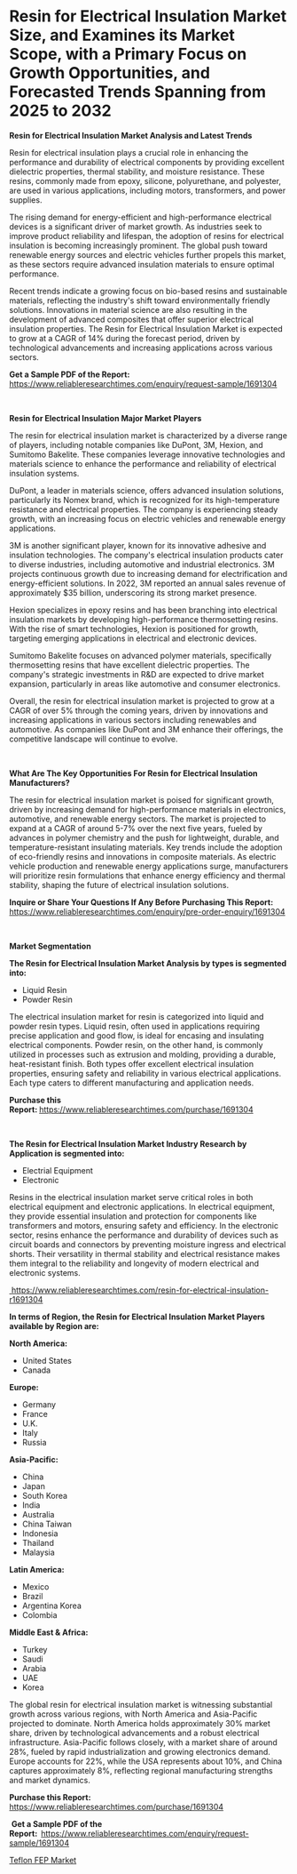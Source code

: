 <p><h1>Resin for Electrical Insulation Market Size, and Examines its Market Scope, with a Primary Focus on Growth Opportunities, and Forecasted Trends Spanning from 2025 to 2032</h1></p><p><strong>Resin for Electrical Insulation Market Analysis and Latest Trends</strong></p>
<p><p>Resin for electrical insulation plays a crucial role in enhancing the performance and durability of electrical components by providing excellent dielectric properties, thermal stability, and moisture resistance. These resins, commonly made from epoxy, silicone, polyurethane, and polyester, are used in various applications, including motors, transformers, and power supplies. </p><p>The rising demand for energy-efficient and high-performance electrical devices is a significant driver of market growth. As industries seek to improve product reliability and lifespan, the adoption of resins for electrical insulation is becoming increasingly prominent. The global push toward renewable energy sources and electric vehicles further propels this market, as these sectors require advanced insulation materials to ensure optimal performance.</p><p>Recent trends indicate a growing focus on bio-based resins and sustainable materials, reflecting the industry's shift toward environmentally friendly solutions. Innovations in material science are also resulting in the development of advanced composites that offer superior electrical insulation properties. The Resin for Electrical Insulation Market is expected to grow at a CAGR of 14% during the forecast period, driven by technological advancements and increasing applications across various sectors.</p></p>
<p><strong>Get a Sample PDF of the Report:&nbsp;</strong> <a href="https://www.reliableresearchtimes.com/enquiry/request-sample/1691304?utm_campaign=1933&utm_medium=2&utm_source=Github&utm_content=ia&utm_term=07012025&utm_id=resin-for-electrical-insulation">https://www.reliableresearchtimes.com/enquiry/request-sample/1691304</a></p>
<p>&nbsp;</p>
<p><strong>Resin for Electrical Insulation Major Market Players</strong></p>
<p><p>The resin for electrical insulation market is characterized by a diverse range of players, including notable companies like DuPont, 3M, Hexion, and Sumitomo Bakelite. These companies leverage innovative technologies and materials science to enhance the performance and reliability of electrical insulation systems.</p><p>DuPont, a leader in materials science, offers advanced insulation solutions, particularly its Nomex brand, which is recognized for its high-temperature resistance and electrical properties. The company is experiencing steady growth, with an increasing focus on electric vehicles and renewable energy applications. </p><p>3M is another significant player, known for its innovative adhesive and insulation technologies. The company's electrical insulation products cater to diverse industries, including automotive and industrial electronics. 3M projects continuous growth due to increasing demand for electrification and energy-efficient solutions. In 2022, 3M reported an annual sales revenue of approximately $35 billion, underscoring its strong market presence.</p><p>Hexion specializes in epoxy resins and has been branching into electrical insulation markets by developing high-performance thermosetting resins. With the rise of smart technologies, Hexion is positioned for growth, targeting emerging applications in electrical and electronic devices.</p><p>Sumitomo Bakelite focuses on advanced polymer materials, specifically thermosetting resins that have excellent dielectric properties. The company's strategic investments in R&D are expected to drive market expansion, particularly in areas like automotive and consumer electronics.</p><p>Overall, the resin for electrical insulation market is projected to grow at a CAGR of over 5% through the coming years, driven by innovations and increasing applications in various sectors including renewables and automotive. As companies like DuPont and 3M enhance their offerings, the competitive landscape will continue to evolve.</p></p>
<p>&nbsp;</p>
<p><strong>What Are The Key Opportunities For Resin for Electrical Insulation Manufacturers?</strong></p>
<p><p>The resin for electrical insulation market is poised for significant growth, driven by increasing demand for high-performance materials in electronics, automotive, and renewable energy sectors. The market is projected to expand at a CAGR of around 5-7% over the next five years, fueled by advances in polymer chemistry and the push for lightweight, durable, and temperature-resistant insulating materials. Key trends include the adoption of eco-friendly resins and innovations in composite materials. As electric vehicle production and renewable energy applications surge, manufacturers will prioritize resin formulations that enhance energy efficiency and thermal stability, shaping the future of electrical insulation solutions.</p></p>
<p><strong>Inquire or Share Your Questions If Any Before Purchasing This Report:</strong> <a href="https://www.reliableresearchtimes.com/enquiry/pre-order-enquiry/1691304?utm_campaign=1933&utm_medium=2&utm_source=Github&utm_content=ia&utm_term=07012025&utm_id=resin-for-electrical-insulation">https://www.reliableresearchtimes.com/enquiry/pre-order-enquiry/1691304</a></p>
<p>&nbsp;</p>
<p><strong>Market Segmentation</strong></p>
<p><strong>The Resin for Electrical Insulation Market Analysis by types is segmented into:</strong></p>
<p><ul><li>Liquid Resin</li><li>Powder Resin</li></ul></p>
<p><p>The electrical insulation market for resin is categorized into liquid and powder resin types. Liquid resin, often used in applications requiring precise application and good flow, is ideal for encasing and insulating electrical components. Powder resin, on the other hand, is commonly utilized in processes such as extrusion and molding, providing a durable, heat-resistant finish. Both types offer excellent electrical insulation properties, ensuring safety and reliability in various electrical applications. Each type caters to different manufacturing and application needs.</p></p>
<p><strong>Purchase this Report:&nbsp;</strong><a href="https://www.reliableresearchtimes.com/purchase/1691304?utm_campaign=1933&utm_medium=2&utm_source=Github&utm_content=ia&utm_term=07012025&utm_id=resin-for-electrical-insulation">https://www.reliableresearchtimes.com/purchase/1691304</a></p>
<p>&nbsp;</p>
<p><strong>The Resin for Electrical Insulation Market Industry Research by Application is segmented into:</strong></p>
<p><ul><li>Electrial Equipment</li><li>Electronic</li></ul></p>
<p><p>Resins in the electrical insulation market serve critical roles in both electrical equipment and electronic applications. In electrical equipment, they provide essential insulation and protection for components like transformers and motors, ensuring safety and efficiency. In the electronic sector, resins enhance the performance and durability of devices such as circuit boards and connectors by preventing moisture ingress and electrical shorts. Their versatility in thermal stability and electrical resistance makes them integral to the reliability and longevity of modern electrical and electronic systems.</p></p>
<p><a href="https://www.reliableresearchtimes.com/resin-for-electrical-insulation-r1691304?utm_campaign=1933&utm_medium=2&utm_source=Github&utm_content=ia&utm_term=07012025&utm_id=resin-for-electrical-insulation">&nbsp;https://www.reliableresearchtimes.com/resin-for-electrical-insulation-r1691304</a></p>
<p><strong>In terms of Region, the Resin for Electrical Insulation Market Players available by Region are:</strong></p>
<p>
    <p> <strong> North America: </strong>
        <ul>
            <li>United States</li>
            <li>Canada</li>
        </ul>
        </p> 
    <p> <strong> Europe: </strong>
        <ul>
            <li>Germany</li>
            <li>France</li>
            <li>U.K.</li>
            <li>Italy</li>
            <li>Russia</li>
        </ul>
        </p> 
    <p> <strong> Asia-Pacific: </strong>
        <ul>
            <li>China</li>
            <li>Japan</li>
            <li>South Korea</li>
            <li>India</li>
            <li>Australia</li>
            <li>China Taiwan</li>
            <li>Indonesia</li>
            <li>Thailand</li>
            <li>Malaysia</li>
        </ul>
        </p> 
    <p> <strong> Latin America: </strong>
        <ul>
            <li>Mexico</li>
            <li>Brazil</li>
            <li>Argentina Korea</li>
            <li>Colombia</li>
        </ul>
        </p> 
    <p> <strong> Middle East & Africa: </strong>
        <ul>
            <li>Turkey</li>
            <li>Saudi</li>
            <li>Arabia</li>
            <li>UAE</li>
            <li>Korea</li>
        </ul>
    </p>
    </p>
<p><p>The global resin for electrical insulation market is witnessing substantial growth across various regions, with North America and Asia-Pacific projected to dominate. North America holds approximately 30% market share, driven by technological advancements and a robust electrical infrastructure. Asia-Pacific follows closely, with a market share of around 28%, fueled by rapid industrialization and growing electronics demand. Europe accounts for 22%, while the USA represents about 10%, and China captures approximately 8%, reflecting regional manufacturing strengths and market dynamics.</p></p>
<p><strong>Purchase this Report: </strong><a href="https://www.reliableresearchtimes.com/purchase/1691304?utm_campaign=1933&utm_medium=2&utm_source=Github&utm_content=ia&utm_term=07012025&utm_id=resin-for-electrical-insulation">https://www.reliableresearchtimes.com/purchase/1691304</a></p>
<p>&nbsp;<strong>Get a Sample PDF of the Report:&nbsp;&nbsp;</strong><a href="https://www.reliableresearchtimes.com/enquiry/request-sample/1691304?utm_campaign=1933&utm_medium=2&utm_source=Github&utm_content=ia&utm_term=07012025&utm_id=resin-for-electrical-insulation">https://www.reliableresearchtimes.com/enquiry/request-sample/1691304</a></p>
<p><strong></strong></p>
<p><p><a href="https://github.com/julyju69/Market-Research-Report-List-5/blob/main/teflon-fep-market.md?utm_campaign=1933&utm_medium=2&utm_source=Github&utm_content=ia&utm_term=07012025&utm_id=resin-for-electrical-insulation">Teflon FEP Market</a></p></p>
